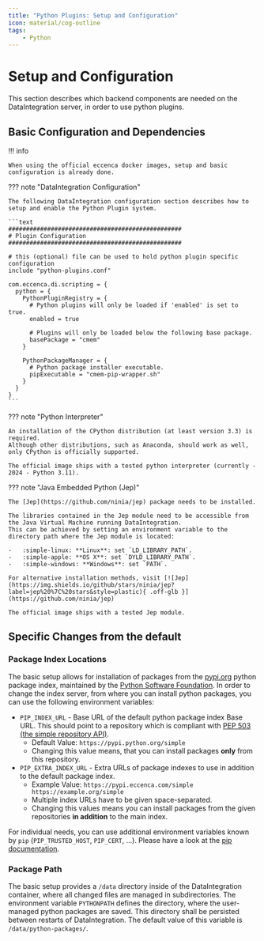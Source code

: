 ```yaml
---
title: "Python Plugins: Setup and Configuration"
icon: material/cog-outline
tags:
    - Python
---
```

# Setup and Configuration

This section describes which backend components are needed on the DataIntegration server, in order to use python plugins.


## Basic Configuration and Dependencies

!!! info

    When using the official eccenca docker images, setup and basic configuration is already done.


??? note "DataIntegration Configuration"

    The following DataIntegration configuration section describes how to setup and enable the Python Plugin system.

    ```text
    #################################################
    # Plugin Configuration
    #################################################

    # this (optional) file can be used to hold python plugin specific configuration
    include "python-plugins.conf"

    com.eccenca.di.scripting = {
      python = {
        PythonPluginRegistry = {
          # Python plugins will only be loaded if 'enabled' is set to true.
          enabled = true

          # Plugins will only be loaded below the following base package.
          basePackage = "cmem"
        }

        PythonPackageManager = {
          # Python package installer executable.
          pipExecutable = "cmem-pip-wrapper.sh"
        }
      }
    }
    ```


??? note "Python Interpreter"

    An installation of the CPython distribution (at least version 3.3) is required.
    Although other distributions, such as Anaconda, should work as well, only CPython is officially supported.

    The official image ships with a tested python interpreter (currently - 2024 - Python 3.11).

??? note "Java Embedded Python (Jep)"

    The [Jep](https://github.com/ninia/jep) package needs to be installed.

    The libraries contained in the Jep module need to be accessible from the Java Virtual Machine running DataIntegration.
    This can be achieved by setting an environment variable to the directory path where the Jep module is located:

    -   :simple-linux: **Linux**: set `LD_LIBRARY_PATH`.
    -   :simple-apple: **OS X**: set `DYLD_LIBRARY_PATH`.
    -   :simple-windows: **Windows**: set `PATH`.

    For alternative installation methods, visit [![Jep](https://img.shields.io/github/stars/ninia/jep?label=jep%20%7C%20stars&style=plastic){ .off-glb }](https://github.com/ninia/jep)

    The official image ships with a tested Jep module.

## Specific Changes from the default

### Package Index Locations

The basic setup allows for installation of packages from the [pypi.org](https://pypi.org/search/?q=%22cmem-plugin-%22) python package index, maintained by the [Python Software Foundation](https://www.python.org/psf-landing/).
In order to change the index server, from where you can install python packages, you can use the following environment variables:

-   `PIP_INDEX_URL` - Base URL of the default python package index Base URL. This should point to a repository which is compliant with [PEP 503 (the simple repository API)](https://peps.python.org/pep-0503/).
    -   Default Value: `https://pypi.python.org/simple`
    -   Changing this value means, that you can install packages **only** from this repository.
-   `PIP_EXTRA_INDEX_URL` - Extra URLs of package indexes to use in addition to the default package index.
    -   Example Value: `https://pypi.eccenca.com/simple https://example.org/simple`
    -   Multiple index URLs have to be given space-separated.
    -   Changing this values means you can install packages from the given repositories **in addition** to the main index.

For individual needs, you can use additional environment variables known by `pip` (`PIP_TRUSTED_HOST`, `PIP_CERT`, ...).
Please have a look at the [pip documentation](https://pip.pypa.io/en/stable/topics/configuration/#environment-variables).

### Package Path

The basic setup provides a `/data` directory inside of the DataIntegration container, where all changed files are managed in subdirectories.
The environment variable `PYTHONPATH` defines the directory, where the user-managed python packages are saved.
This directory shall be persisted between restarts of DataIntegration.
The default value of this variable is `/data/python-packages/`.
